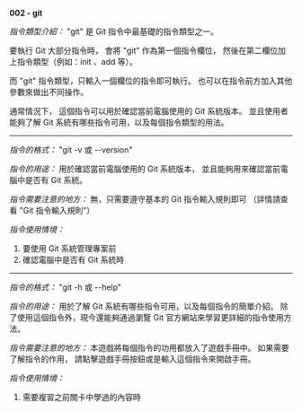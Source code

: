 **002 - git**

*指令類型介紹：*
"git" 是 Git 指令中最基礎的指令類型之一。

要執行 Git 大部分指令時，
會將 "git" 作為第一個指令欄位，
然後在第二欄位加上指令類型（例如：init 、add 等）。

而 "git" 指令類型，只輸入一個欄位的指令即可執行。
也可以在指令前方加入其他參數來做出不同操作。

通常情況下，
這個指令可以用於確認當前電腦使用的 Git 系統版本。
並且使用者能夠了解 Git 系統有哪些指令可用，以及每個指令類型的用法。

------------

*指令的格式：*
"git -v 或 --version"

*指令的用途：* 
用於確認當前電腦使用的 Git 系統版本，
並且能夠用來確認當前電腦中是否有 Git 系統。

*指令需要注意的地方：* 
無，只需要遵守基本的 Git 指令輸入規則即可
（詳情請查看 "Git 指令輸入規則"）

*指令使用情境：*
1. 要使用 Git 系統管理專案前
2. 確認電腦中是否有 Git 系統時
   
------------

*指令的格式：* 
"git -h 或 --help"

*指令的用途：* 
用於了解 Git 系統有哪些指令可用，以及每個指令的簡單介紹。
除了使用這個指令外，現今還能夠通過瀏覽 Git 官方網站來學習更詳細的指令使用方法。

*指令需要注意的地方：* 
本遊戲將每個指令的功用都放入了遊戲手冊中。
如果需要了解指令的作用，
請點擊遊戲手冊按鈕或是輸入這個指令來開啟手冊。

*指令使用情境：*
1. 需要複習之前關卡中學過的內容時

